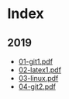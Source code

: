 # Index

## 2019

- [01-git1.pdf](2019/01-git1.pdf)
- [02-latex1.pdf](2019/02-latex1.pdf)
- [03-linux.pdf](2019/03-linux.pdf)
- [04-git2.pdf](2019/04-git2.pdf)
